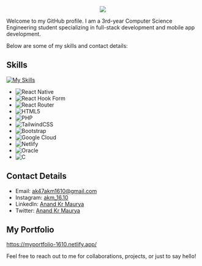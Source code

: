 <p align="center"> <img img src="https://readme-typing-svg.demolab.com/?font=Fira+Code&pause=1000&color=000000&center=true&vCenter=true&width=435&lines=Hi+%F0%9F%91%8B%2C+I%27m+Anand+Kr.+Maurya"> </p>

Welcome to my GitHub profile. I am a 3rd-year Computer Science Engineering student specializing in full-stack development and mobile app development.

Below are some of my skills and contact details:

## Skills

[![My Skills](https://skillicons.dev/icons?i=js,react,java,py,nodejs,mysql,npm,redux,css)](https://skillicons.dev)


- 	![React Native](https://img.shields.io/badge/react_native-%2320232a.svg?style=for-the-badge&logo=react&logoColor=%2361DAFB)
- 	![React Hook Form](https://img.shields.io/badge/React%20Hook%20Form-%23EC5990.svg?style=for-the-badge&logo=reacthookform&logoColor=white)
- 	![React Router](https://img.shields.io/badge/React_Router-CA4245?style=for-the-badge&logo=react-router&logoColor=white)
- ![HTML5](https://img.shields.io/badge/html5-%23E34F26.svg?style=for-the-badge&logo=html5&logoColor=white)
- ![PHP](https://img.shields.io/badge/php-%23777BB4.svg?style=for-the-badge&logo=php&logoColor=white)
- ![TailwindCSS](https://img.shields.io/badge/tailwindcss-%2338B2AC.svg?style=for-the-badge&logo=tailwind-css&logoColor=white)
- ![Bootstrap](https://img.shields.io/badge/bootstrap-%238511FA.svg?style=for-the-badge&logo=bootstrap&logoColor=white)
- ![Google Cloud](https://img.shields.io/badge/GoogleCloud-%234285F4.svg?style=for-the-badge&logo=google-cloud&logoColor=white)
- ![Netlify](https://img.shields.io/badge/netlify-%23000000.svg?style=for-the-badge&logo=netlify&logoColor=#00C7B7)
- ![Oracle](https://img.shields.io/badge/Oracle-F80000?style=for-the-badge&logo=oracle&logoColor=white)
- ![C](https://img.shields.io/badge/c-%2300599C.svg?style=for-the-badge&logo=c&logoColor=white)



## Contact Details

- Email: ak47akm1610@gmail.com
- Instagram: [akm_16.10](https://www.instagram.com/akm_16.10/)
- LinkedIn: [Anand Kr Maurya](https://www.linkedin.com/in/anand-kr-maurya-akm16)
- Twitter: [Anand Kr Maurya](https://twitter.com/Anand786akm)

## My Portfolio

https://myportfolio-1610.netlify.app/

Feel free to reach out to me for collaborations, projects, or just to say hello!


